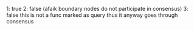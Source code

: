 1: true
2: false (afaik boundary nodes do not participate in consensus)
3: false this is not a func marked as query thus it anyway goes through consensus
